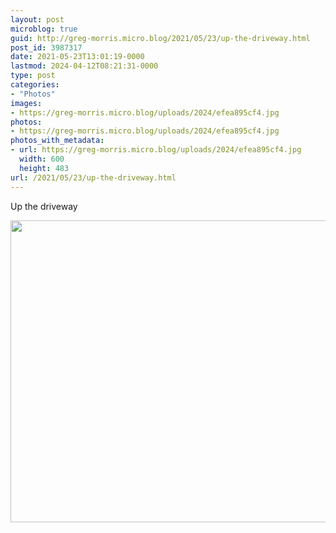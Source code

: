 ```yaml
---
layout: post
microblog: true
guid: http://greg-morris.micro.blog/2021/05/23/up-the-driveway.html
post_id: 3987317
date: 2021-05-23T13:01:19-0000
lastmod: 2024-04-12T08:21:31-0000
type: post
categories:
- "Photos"
images:
- https://greg-morris.micro.blog/uploads/2024/efea895cf4.jpg
photos:
- https://greg-morris.micro.blog/uploads/2024/efea895cf4.jpg
photos_with_metadata:
- url: https://greg-morris.micro.blog/uploads/2024/efea895cf4.jpg
  width: 600
  height: 483
url: /2021/05/23/up-the-driveway.html
---
```


<p>Up the driveway</p><p><img src="uploads/2024/efea895cf4.jpg" alt="" width="600" height="483" /></p>
